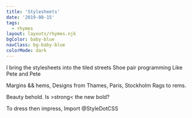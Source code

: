 ```yaml
---
title: 'Stylesheets'
date: '2019-08-15'
tags:
  - rhymes
layout: layouts/rhymes.njk
bgColor: baby-blue
navClass: bg-baby-blue
colorMode: dark
---
```


I bring the stylesheets
into the tiled streets
Shoe pair programming
Like Pete and Pete

Margins && hems,
Designs from Thames,
Paris, Stockholm
Rags to rems.

Beauty behold.
Is &gt;strong&lt; the new bold?

To dress then impress,
Import @StyleDotCSS
